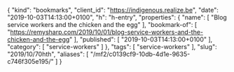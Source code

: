 {
  "kind": "bookmarks",
  "client_id": "https://indigenous.realize.be",
  "date": "2019-10-03T14:13:00+0100",
  "h": "h-entry",
  "properties": {
    "name": [
      "Blog service workers and the chicken and the egg"
    ],
    "bookmark-of": [
      "https://remysharp.com/2019/10/01/blog-service-workers-and-the-chicken-and-the-egg"
    ],
    "published": [
      "2019-10-03T14:13:00+0100"
    ],
    "category": [
      "service-workers"
    ]
  },
  "tags": [
    "service-workers"
  ],
  "slug": "2019/10/70hth",
  "aliases": [
    "/mf2/c0139cf9-10db-4d1e-9635-c746f305e195/"
  ]
}

